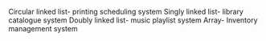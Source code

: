 Circular linked list- printing scheduling system
Singly linked list- library catalogue system
Doubly linked list- music playlist system
Array- Inventory management system
